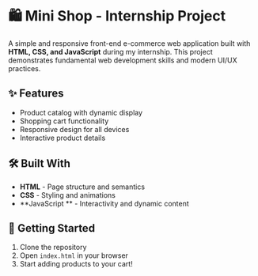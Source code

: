 # 🛍️ Mini Shop - Internship Project

A simple and responsive front-end e-commerce web application built with **HTML, CSS, and JavaScript** during my internship. This project demonstrates fundamental web development skills and modern UI/UX practices.

## ✨ Features
- Product catalog with dynamic display
- Shopping cart functionality
- Responsive design for all devices
- Interactive product details

## 🛠️ Built With
- **HTML** - Page structure and semantics
- **CSS** - Styling and animations
- **JavaScript ** - Interactivity and dynamic content

## 🚀 Getting Started
1. Clone the repository
2. Open `index.html` in your browser
3. Start adding products to your cart!
